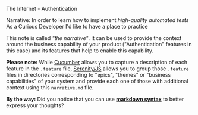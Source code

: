 The Internet - Authentication

Narrative:
In order to learn how to implement *high-quality automated tests*
As a Curious Developer
I'd like to have a place to practice

This note is called *"the narrative"*. It can be used to provide the context around the business capability of your
product ("Authentication" features in this case) and its features that help to enable this capability.

**Please note:** While [Cucumber](https://github.com/cucumber/cucumber-js) allows you to capture a description
of each feature in the `.feature` file, [Serenity/JS](https://serenity-js.org) allows you to group those `.feature`
files in directories corresponding to "epics", "themes" or "business capabilities" of your system and provide
each one of those with additional context using this `narrative.md` file.

**By the way:** Did you notice that you can use **[markdown syntax](https://www.markdownguide.org/)** to better express
your thoughts?
